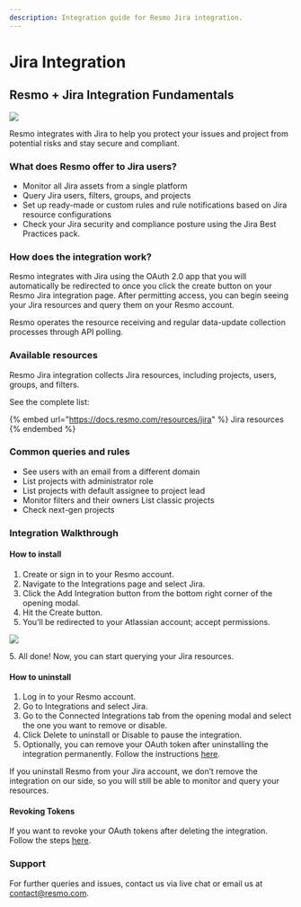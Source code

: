 ```yaml
---
description: Integration guide for Resmo Jira integration.
---
```


# Jira Integration

## Resmo + Jira Integration Fundamentals&#x20;

![](../.gitbook/assets/jira-logo.png)

Resmo integrates with Jira to help you protect your issues and project from potential risks and stay secure and compliant.&#x20;

### What does Resmo offer to Jira users?&#x20;

* Monitor all Jira assets from a single platform&#x20;
* Query Jira users, filters, groups, and projects&#x20;
* Set up ready-made or custom rules and rule notifications based on Jira resource configurations
* &#x20;Check your Jira security and compliance posture using the Jira Best Practices pack.&#x20;

### How does the integration work?&#x20;

Resmo integrates with Jira using the OAuth 2.0 app that you will automatically be redirected to once you click the create button on your Resmo Jira integration page. After permitting access, you can begin seeing your Jira resources and query them on your Resmo account.

Resmo operates the resource receiving and regular data-update collection processes through API polling.&#x20;

### Available resources&#x20;

Resmo Jira integration collects Jira resources, including projects, users, groups, and filters.

See the complete list:&#x20;

{% embed url="https://docs.resmo.com/resources/jira" %}
Jira resources
{% endembed %}

### Common queries and rules&#x20;

* See users with an email from a different domain&#x20;
* List projects with administrator role&#x20;
* List projects with default assignee to project lead&#x20;
* Monitor filters and their owners List classic projects&#x20;
* Check next-gen projects&#x20;

### Integration Walkthrough&#x20;

#### How to install&#x20;

1. Create or sign in to your Resmo account.&#x20;
2. Navigate to the Integrations page and select Jira.&#x20;
3. Click the Add Integration button from the bottom right corner of the opening modal.
4. Hit the Create button.
5. You’ll be redirected to your Atlassian account; accept permissions.

![](../.gitbook/assets/jira-permissions.png)

5\. All done! Now, you can start querying your Jira resources.&#x20;

#### How to uninstall&#x20;

1. Log in to your Resmo account.&#x20;
2. Go to Integrations and select Jira.&#x20;
3. Go to the Connected Integrations tab from the opening modal and select the one you want to remove or disable.
4. Click Delete to uninstall or Disable to pause the integration.
5. Optionally, you can remove your OAuth token after uninstalling the integration permanently. Follow the instructions [here](https://developer.atlassian.com/cloud/confluence/oauth-2-3lo-apps/#site-scoped-grants-limitations).

If you uninstall Resmo from your Jira account, we don’t remove the integration on our side, so you will still be able to monitor and query your resources.

#### Revoking Tokens

If you want to revoke your OAuth tokens after deleting the integration. Follow the steps [here](https://developer.atlassian.com/cloud/confluence/oauth-2-3lo-apps/#site-scoped-grants-limitations).

### Support

For further queries and issues, contact us via live chat or email us at contact@resmo.com.
